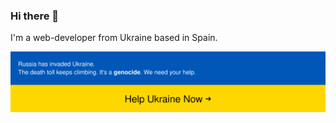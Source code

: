 ### Hi there 👋

I'm a web-developer from Ukraine based in Spain.

[![banner2-direct](https://raw.githubusercontent.com/vshymanskyy/StandWithUkraine/main/banner2-direct.svg)](https://war.ukraine.ua/)
